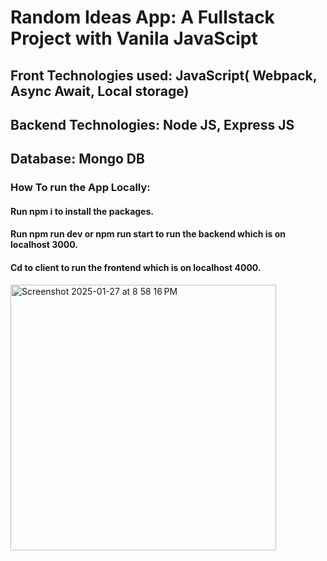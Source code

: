 
# Random Ideas App: A Fullstack Project with Vanila JavaScipt

##  Front Technologies used: JavaScript( Webpack, Async Await, Local storage)

## Backend Technologies: Node JS, Express JS

## Database: Mongo DB

### How To run the App Locally:

#### Run npm i to install the packages.

#### Run npm run dev or npm run start to run the backend which is on localhost 3000.
#### Cd to client to run the frontend which is on localhost 4000.




<img width="425" alt="Screenshot 2025-01-27 at 8 58 16 PM" src="https://github.com/user-attachments/assets/6d58de7c-59e6-4cdf-a72d-4223bc368768" />





